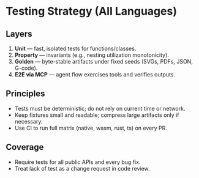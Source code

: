 # Testing Strategy (All Languages)

## Layers
1. **Unit** — fast, isolated tests for functions/classes.
2. **Property** — invariants (e.g., nesting utilization monotonicity).
3. **Golden** — byte-stable artifacts under fixed seeds (SVGs, PDFs, JSON, G-code).
4. **E2E via MCP** — agent flow exercises tools and verifies outputs.

## Principles
- Tests must be deterministic; do not rely on current time or network.
- Keep fixtures small and readable; compress large artifacts only if necessary.
- Use CI to run full matrix (native, wasm, rust, ts) on every PR.

## Coverage
- Require tests for all public APIs and every bug fix.
- Treat lack of test as a change request in code review.
